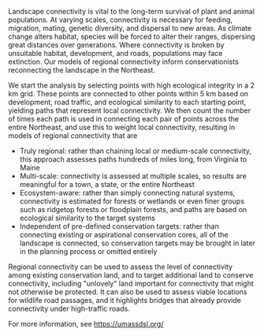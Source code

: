 Landscape connectivity is vital to the long-term survival of plant and animal populations. At varying scales, connectivity is necessary for feeding, migration, mating, genetic diversity, and dispersal to new areas. As climate change alters habitat, species will be forced to alter their ranges, dispersing great distances over generations. Where connectivity is broken by unsuitable habitat, development, and roads, populations may face extinction. Our models of regional connectivity inform conservationists reconnecting the landscape in the Northeast.

We start the analysis by selecting points with high ecological integrity in a 2 km grid. These points are connected to other points within 5 km based on development, road traffic, and ecological similarity to each starting point, yielding paths that represent local connectivity. We then count the number of times each path is used in connecting each pair of points across the entire Northeast, and use this to weight local connectivity, resulting in models of regional connectivity that are

* Truly regional: rather than chaining local or medium-scale connectivity, this approach assesses paths hundreds of miles long, from Virginia to Maine
* Multi-scale: connectivity is assessed at multiple scales, so results are meaningful for a town, a state, or the entire Northeast
* Ecosystem-aware: rather than simply connecting natural systems, connectivity is estimated for forests or wetlands or even finer groups such as ridgetop forests or floodplain forests, and paths are based on ecological similarity to the target systems
* Independent of pre-defined conservation targets: rather than connecting existing or aspirational conservation cores, all of the landscape is connected, so conservation targets may be brought in later in the planning process or omitted entirely

Regional connectivity can be used to assess the level of connectivity among existing conservation land, and to target additional land to conserve connectivity, including "unlovely" land important for connectivity that might not otherwise be protected. It can also be used to assess viable locations for wildlife road passages, and it highlights bridges that already provide connectivity under high-traffic roads.

For more information, see https://umassdsl.org/
